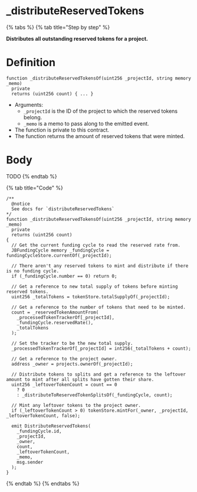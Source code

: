 # _distributeReservedTokens

{% tabs %}
{% tab title="Step by step" %}

**Distributes all outstanding reserved tokens for a project.**

# Definition

```solidity
function _distributeReservedTokensOf(uint256 _projectId, string memory _memo)
  private
  returns (uint256 count) { ... }
```

* Arguments:
  * `_projectId` is the ID of the project to which the reserved tokens belong.
  * `_memo` is a memo to pass along to the emitted event.
* The function is private to this contract.
* The function returns the amount of reserved tokens that were minted.

# Body
TODO
{% endtab %}

{% tab title="Code" %}
```solidity
/**
  @notice 
  See docs for `distributeReservedTokens`
*/
function _distributeReservedTokensOf(uint256 _projectId, string memory _memo)
  private
  returns (uint256 count)
{
  // Get the current funding cycle to read the reserved rate from.
  JBFundingCycle memory _fundingCycle = fundingCycleStore.currentOf(_projectId);

  // There aren't any reserved tokens to mint and distribute if there is no funding cycle.
  if (_fundingCycle.number == 0) return 0;

  // Get a reference to new total supply of tokens before minting reserved tokens.
  uint256 _totalTokens = tokenStore.totalSupplyOf(_projectId);

  // Get a reference to the number of tokens that need to be minted.
  count = _reservedTokenAmountFrom(
    _processedTokenTrackerOf[_projectId],
    _fundingCycle.reservedRate(),
    _totalTokens
  );

  // Set the tracker to be the new total supply.
  _processedTokenTrackerOf[_projectId] = int256(_totalTokens + count);

  // Get a reference to the project owner.
  address _owner = projects.ownerOf(_projectId);

  // Distribute tokens to splits and get a reference to the leftover amount to mint after all splits have gotten their share.
  uint256 _leftoverTokenCount = count == 0
    ? 0
    : _distributeToReservedTokenSplitsOf(_fundingCycle, count);

  // Mint any leftover tokens to the project owner.
  if (_leftoverTokenCount > 0) tokenStore.mintFor(_owner, _projectId, _leftoverTokenCount, false);

  emit DistributeReservedTokens(
    _fundingCycle.id,
    _projectId,
    _owner,
    count,
    _leftoverTokenCount,
    _memo,
    msg.sender
  );
}
```
{% endtab %}
{% endtabs %}
